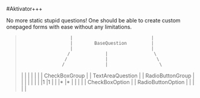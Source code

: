 #Aktivator+++

No more static stupid questions! One should be able to create custom onepaged forms with ease without any limitations.

>                       |                             |
>                       |        BaseQuestion         |
>                       |                             |
>                      /             |                 \
>                     /              |                  \
>                    /               |                   \
>  |                |       |                  |       |                  |
>  |  CheckBoxGroup |       | TextAreaQuestion |       | RadioButtonGroup |
>  |                |       |                  |       |                  |
>         |1                                                     |1
>         |                                                      |
>         |*                                                     |*
>  |                |                                 |                   |
>  | CheckBoxOption |                                 | RadioButtonOption |
>  |                |                                 |                   |
